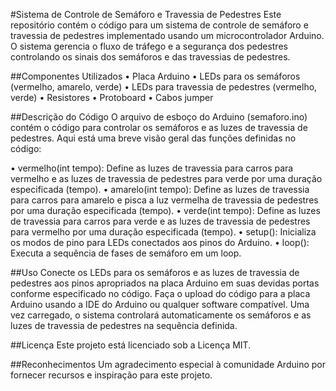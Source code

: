 #Sistema de Controle de Semáforo e Travessia de Pedestres
Este repositório contém o código para um sistema de controle de semáforo e travessia de pedestres implementado usando um microcontrolador Arduino. O sistema gerencia o fluxo de tráfego e a segurança dos pedestres controlando os sinais dos semáforos e das travessias de pedestres.

##Componentes Utilizados
• Placa Arduino
• LEDs para os semáforos (vermelho, amarelo, verde)
• LEDs para travessia de pedestres (vermelho, verde)
• Resistores
• Protoboard
• Cabos jumper

##Descrição do Código
O arquivo de esboço do Arduino (semaforo.ino) contém o código para controlar os semáforos e as luzes de travessia de pedestres. Aqui está uma breve visão geral das funções definidas no código:

• vermelho(int tempo): Define as luzes de travessia para carros para vermelho e as luzes de travessia de pedestres para verde por uma duração especificada (tempo).
• amarelo(int tempo): Define as luzes de travessia para carros para amarelo e pisca a luz vermelha de travessia de pedestres por uma duração especificada (tempo).
• verde(int tempo): Define as luzes de travessia para carros para verde e as luzes de travessia de pedestres para vermelho por uma duração especificada (tempo).
• setup(): Inicializa os modos de pino para LEDs conectados aos pinos do Arduino.
• loop(): Executa a sequência de fases de semáforo em um loop.

##Uso
Conecte os LEDs para os semáforos e as luzes de travessia de pedestres aos pinos apropriados na placa Arduino em suas devidas portas conforme especificado no código. Faça o upload do código para a placa Arduino usando a IDE do Arduino ou qualquer software compatível. Uma vez carregado, o sistema controlará automaticamente os semáforos e as luzes de travessia de pedestres na sequência definida.

##Licença
Este projeto está licenciado sob a Licença MIT.

##Reconhecimentos
Um agradecimento especial à comunidade Arduino por fornecer recursos e inspiração para este projeto.

